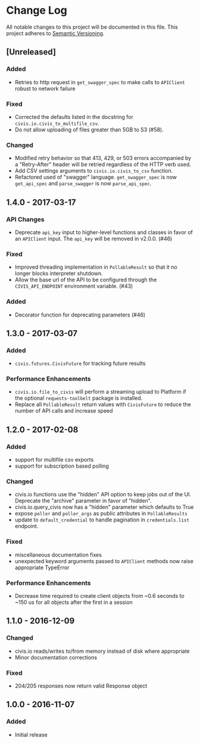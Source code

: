 # Change Log
All notable changes to this project will be documented in this file.
This project adheres to [Semantic Versioning](http://semver.org/).

## [Unreleased]
### Added
- Retries to http request in ``get_swagger_spec`` to make calls to ``APIClient`` robust to network failure

### Fixed
- Corrected the defaults listed in the docstring for ``civis.io.civis_to_multifile_csv``.
- Do not allow uploading of files greater than 5GB to S3 (#58).

### Changed
- Modified retry behavior so that 413, 429, or 503 errors accompanied by a "Retry-After" header will be retried regardless of the HTTP verb used.
- Add CSV settings arguments to ``civis.io.civis_to_csv`` function.
- Refactored used of "swagger" language.  ``get_swagger_spec`` is now ``get_api_spec`` and ``parse_swagger`` is now ``parse_api_spec``.

## 1.4.0 - 2017-03-17
### API Changes
- Deprecate ``api_key`` input to higher-level functions and classes in favor of an ``APIClient`` input. The ``api_key`` will be removed in v2.0.0. (#46)

### Fixed
- Improved threading implementation in ``PollableResult`` so that it no longer blocks interpreter shutdown.
- Allow the base url of the API to be configured through the ``CIVIS_API_ENDPOINT`` environment variable. (#43)

### Added
- Decorator function for deprecating parameters (#46)

## 1.3.0 - 2017-03-07
### Added
- `civis.futures.CivisFuture` for tracking future results

### Performance Enhancements
- ``civis.io.file_to_civis`` will perform a streaming upload to Platform if the optional ``requests-toolbelt`` package is installed.
- Replace all ``PollableResult`` return values with ``CivisFuture`` to reduce the number of API calls and increase speed

## 1.2.0 - 2017-02-08
### Added
- support for multifile csv exports
- support for subscription based polling

### Changed
- civis.io functions use the "hidden" API option to keep jobs out of the UI. Deprecate the "archive" parameter in favor of "hidden".
- civis.io.query_civis now has a "hidden" parameter which defaults to True
- expose `poller` and `poller_args` as public attributes in `PollableResults`
- update to  `default_credential` to handle pagination in `credentials.list` endpoint.

### Fixed
- miscellaneous documentation fixes
- unexpected keyword arguments passed to `APIClient` methods now raise appropriate TypeError

### Performance Enhancements
- Decrease time required to create client objects from ~0.6 seconds to ~150 us for all objects after the first in a session

## 1.1.0 - 2016-12-09
### Changed
- civis.io reads/writes to/from memory instead of disk where appropriate
- Minor documentation corrections

### Fixed
- 204/205 responses now return valid Response object

## 1.0.0 - 2016-11-07
### Added
- Initial release
